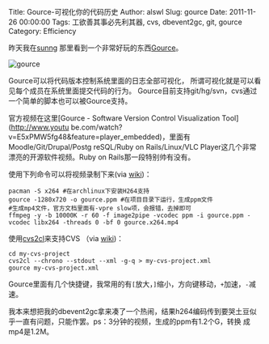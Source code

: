 Title: Gource-可视化你的代码历史
Author: alswl
Slug: gource
Date: 2011-11-26 00:00:00
Tags: 工欲善其事必先利其器, cvs, dbevent2gc, git, gource
Category: Efficiency

昨天我在[sunng](http://sunng.info/blog/2011/10/clojalk-scm-visualization/)
那里看到一个非常好玩的东西[Gource](http://code.google.com/p/gource/)。

![gource](http://upload.log4d.com/upload_dropbox/201111/gource-logo.png)

Gource可以将代码版本控制系统里面的日志全部可视化， 所谓可视化就是可以看见每个成员在系统里面提交代码的行为。
Gource目前支持git/hg/svn，cvs通过一个简单的脚本也可以被Gource支持。

官方视频在这里[Gource - Software Version Control Visualization Tool](http://www.youtu
be.com/watch?v=E5xPMW5fg48&feature=player_embedded)，里面有Moodle/Git/Drupal/Postg
reSQL/Ruby on Rails/Linux/VLC Player这几个非常漂亮的开源软件视频。Ruby on Rails那一段特别帅有没有。

使用下列命令可以将视频录制下来(via [wiki](http://code.google.com/p/gource/wiki/Videos))：

    
    pacman -S x264 #在archlinux下安装H264支持
    gource -1280x720 -o gource.ppm #在项目目录下运行，生成ppm文件
    #生成mp4文件，官方文档里面有-vpre slow项，会报错，去掉即可
    ffmpeg -y -b 10000K -r 60 -f image2pipe -vcodec ppm -i gource.ppm -vcodec libx264 -threads 0 -bf 0 gource.x264.mp4

使用[cvs2cl](http://www.red-bean.com/cvs2cl/)来支持CVS （via
[wiki](http://code.google.com/p/gource/wiki/CVS))：

    
    cd my-cvs-project
    cvs2cl --chrono --stdout --xml -g-q > my-cvs-project.xml
    gource my-cvs-project.xml

Gource里面有几个快捷键，我常用的有`[`放大，`]`缩小，方向键移动，`+`加速，`-`减速。

我本来想把我的dbevent2gc拿来凑了一个热闹，结果h264编码传到要哭土豆似乎一直有问题，只能作罢。ps：3分钟的视频，生成的ppm有1.2个G，转换
成mp4是1.2M。

